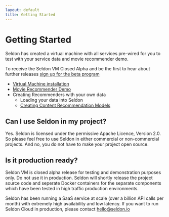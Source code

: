 ```yaml
---
layout: default
title: Getting Started
---
```


# Getting Started

Seldon has created a virtual machine with all services pre-wired for you to test with your service data and movie recommender demo.

To receive the Seldon VM Closed Alpha and be the first to hear about further releases [sign up for the beta program](http://www.seldon.io/open-source)

 * [Virtual Machine installation](vm.html)
 * [Movie Recommender Demo](movie-recommender-demo.html)
 * Creating Recommenders with your own data
   * Loading your data into Seldon
   * [Creating Content Recommendation Models](content-recommendation-models.html)


## Can I use Seldon in my project?
Yes. Seldon is licensed under the permissive Apache Licence, Version 2.0. So please feel free to use Seldon in either commercial or non-commercial projects. And no, you do not have to make your project open source.

## Is it production ready?
Seldon VM is closed alpha release for testing and demonstration purposes only. Do not use it in production. Seldon will shortly release the project source code and seperate Docker containers for the separate components which have been tested in high traffic production environments.

Seldon has been running a SaaS service at scale (over a billion API calls per month) with extremely high availability and low latency. If you want to run Seldon Cloud in production, please contact [hello@seldon.io](mailto:hello@seldon.io)

